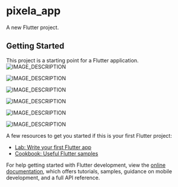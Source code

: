 # pixela_app

A new Flutter project.

## Getting Started

This project is a starting point for a Flutter application.
![IMAGE_DESCRIPTION](screenshots/Screenshot_20241205-210338.jpg)


![IMAGE_DESCRIPTION](screenshots/Screenshot_20241205-210359.jpg)


![IMAGE_DESCRIPTION](screenshots/Screenshot_20241205-210424.jpg)


![IMAGE_DESCRIPTION](screenshots/Screenshot_20241205-210426.jpg)


![IMAGE_DESCRIPTION](screenshots/Screenshot_20241205-210429.jpg)


![IMAGE_DESCRIPTION](screenshots/Screenshot_20241205-210448.jpg)

A few resources to get you started if this is your first Flutter project:

- [Lab: Write your first Flutter app](https://docs.flutter.dev/get-started/codelab)
- [Cookbook: Useful Flutter samples](https://docs.flutter.dev/cookbook)

For help getting started with Flutter development, view the
[online documentation](https://docs.flutter.dev/), which offers tutorials,
samples, guidance on mobile development, and a full API reference.
